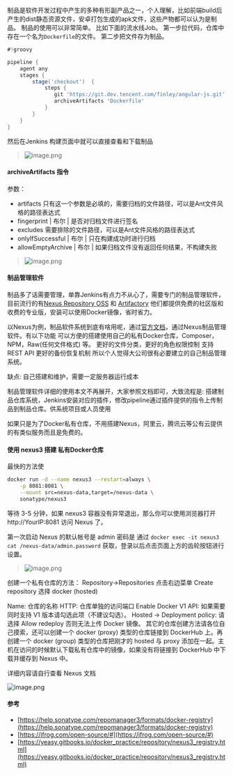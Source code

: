 制品是软件开发过程中产生的多种有形副产品之一，个人理解，比如前端build后产生的dist静态资源文件，安卓打包生成的apk文件，这些产物都可以认为是制品。
制品的使用可以非常简单。
比如下面的流水线Job。
第一步拉代码，仓库中存在一个名为`Dockerfile`的文件。
第二步把文件存为制品。
```groovy
#!groovy

pipeline {
    agent any
    stages {
        stage('checkout')  {
            steps {
               git 'https://git.dev.tencent.com/finley/angular-js.git'
               archiveArtifacts 'Dockerfile'
            }
        }        
    }
}
```
然后在Jenkins 构建页面中就可以直接查看和下载制品
> ![image.png](https://hexo-blog.pek3b.qingstor.com/upload_images/71414-d2f84760216093f3.png?imageMogr2/auto-orient/strip%7CimageView2/2/w/1240)

#### archiveArtifacts 指令
参数：
* artifacts 只有这一个参数是必填的，需要归档的文件路径，可以是Ant文件风格的路径表达式
* fingerprint |  布尔  | 是否对归档文件进行签名
* excludes 需要排除的文件路径，可以是Ant文件风格的路径表达式
* onlyIfSuccessful  |  布尔  |  只在构建成功时进行归档
* allowEmptyArchive |  布尔 |  如果归档文件没有返回任何结果，不构建失败

> ![image.png](https://hexo-blog.pek3b.qingstor.com/upload_images/71414-09b0265b57e691c3.png?imageMogr2/auto-orient/strip%7CimageView2/2/w/1240)

#### 制品管理软件
制品多了话需要管理，单靠Jenkins有点力不从心了，需要专门的制品管理软件，目前流行的有[Nexus Repository OSS](https://www.sonatype.com/download-oss-sonatype) 和 [Artifactory](https://jfrog.com/open-source/)
他们都提供免费的社区版和收费的专业版，安装可以使用Docker镜像，省时省力。

以Nexus为例，制品软件系统到底有啥用呢，通过[官方文档](https://help.sonatype.com/repomanager3/formats)，通过Nexus制品管理软件。有以下功能
可以方便的搭建使用自己的私有Docker仓库，Composer， NPM，Raw(任何文件格式) 等。
更好的文件分类，更好的角色权限控制
支持REST API
更好的备份恢复机制
所以个人觉得大公司很有必要建立的自己制品管理系统。

缺点: 自己搭建和维护，需要一定服务器运行成本

制品管理软件详细的使用本文不再展开，大家参照文档即可，大致流程是: 搭建制品仓库系统，Jenkins安装对应的插件，修改pipeline通过插件提供的指令上传制品到制品仓库。供系统项目或人员使用

如果只是为了Docker私有仓库，不用搭建Nexus，阿里云，腾讯云等公有云提供的有类似服务而且是免费的。

####  使用 nexus3 搭建 私有Docker仓库
最快的方法使
```bash
docker run -d --name nexus3 --restart=always \
    -p 8081:8081 \
    --mount src=nexus-data,target=/nexus-data \
    sonatype/nexus3
```
等待 3-5 分钟，如果 nexus3 容器没有异常退出，那么你可以使用浏览器打开 http://YourIP:8081 访问 Nexus 了。

第一次启动 Nexus 的默认帐号是 admin 密码是 通过 `docker exec -it nexus3 cat /nexus-data/admin.password` 获取，登录以后点击页面上方的齿轮按钮进行设置。

> ![image.png](https://hexo-blog.pek3b.qingstor.com/upload_images/71414-f8a2dbb16d4c1645.png?imageMogr2/auto-orient/strip%7CimageView2/2/w/1240)

创建一个私有仓库的方法： Repository->Repositories 点击右边菜单 Create repository 选择 docker (hosted)

Name: 仓库的名称
HTTP: 仓库单独的访问端口
Enable Docker V1 API: 如果需要同时支持 V1 版本请勾选此项（不建议勾选）。
Hosted -> Deployment policy: 请选择 Allow redeploy 否则无法上传 Docker 镜像。
其它的仓库创建方法请各位自己摸索，还可以创建一个 docker (proxy) 类型的仓库链接到 DockerHub 上。再创建一个 docker (group) 类型的仓库把刚才的 hosted 与 proxy 添加在一起。主机在访问的时候默认下载私有仓库中的镜像，如果没有将链接到 DockerHub 中下载并缓存到 Nexus 中。

详细内容请自行查看 Nexus 文档

![image.png](https://hexo-blog.pek3b.qingstor.com/upload_images/71414-1b372b24c25ff95b.png?imageMogr2/auto-orient/strip%7CimageView2/2/w/1240)


#### 参考
* [https://help.sonatype.com/repomanager3/formats/docker-registry](https://help.sonatype.com/repomanager3/formats/docker-registry)
* [https://jfrog.com/open-source/#](https://jfrog.com/open-source/#)
* [https://yeasy.gitbooks.io/docker_practice/repository/nexus3_registry.html](https://yeasy.gitbooks.io/docker_practice/repository/nexus3_registry.html)
